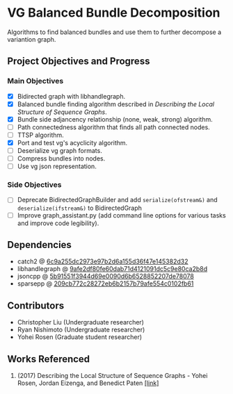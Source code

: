 # VG Balanced Bundle Decomposition
Algorithms to find balanced bundles and use them to further decompose a variantion graph.

## Project Objectives and Progress
### Main Objectives
 - [x] Bidirected graph with libhandlegraph.
 - [x] Balanced bundle finding algorithm described in *Describing the Local Structure of Sequence Graphs*.
 - [x] Bundle side adjancency relationship (none, weak, strong) algorithm.
 - [ ] Path connectedness algorithm that finds all path connected nodes.
 - [ ] TTSP algorithm.
 - [x] Port and test vg's acyclicity algorithm.
 - [ ] Deserialize vg graph formats.
 - [ ] Compress bundles into nodes.
 - [ ] Use vg json representation.
### Side Objectives
 - [ ] Deprecate BidirectedGraphBuilder and add `serialize(ofstream&)` and `deserialize(ifstream&)` to BidirectedGraph
 - [ ] Improve graph_assistant.py (add command line options for various tasks and improve code legibility).

## Dependencies
- catch2 @ [6c9a255dc2973e97b2d6a155d36f47e145382d32](https://github.com/catchorg/Catch2/commit/6c9a255dc2973e97b2d6a155d36f47e145382d32)
- libhandlegraph @ [9afe2df80fe60dab71d4121091dc5c9e80ca2b8d](https://github.com/vgteam/libhandlegraph/commit/9afe2df80fe60dab71d4121091dc5c9e80ca2b8d)
- jsoncpp @ [5b91551f3944d69e0090d6b6528852207de78078](https://github.com/open-source-parsers/jsoncpp/commit/5b91551f3944d69e0090d6b6528852207de78078)
- sparsepp @ [209cb772c28272eb6b2157b79afe554c0102fb61](https://github.com/greg7mdp/sparsepp/commit/209cb772c28272eb6b2157b79afe554c0102fb61)


## Contributors
- Christopher Liu (Undergraduate researcher)
- Ryan Nishimoto (Undergraduate researcher)
- Yohei Rosen (Graduate student researcher)

## Works Referenced
1. (2017) Describing the Local Structure of Sequence Graphs - Yohei Rosen, Jordan Eizenga, and Benedict Paten [[link]](https://link.springer.com/chapter/10.1007/978-3-319-58163-7_2)
